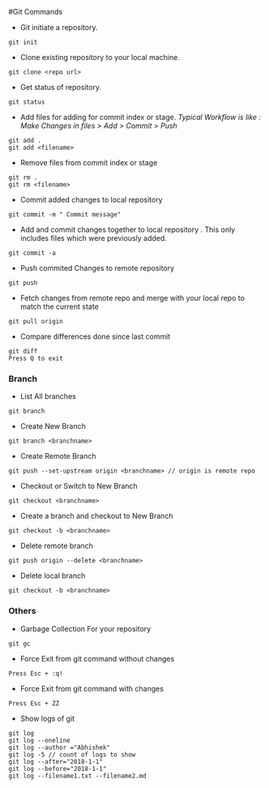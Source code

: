 #Git Commands

* Git initiate a repository.

```
git init
```
* Clone existing repository to your local machine.

```
git clone <repo url>
```
* Get status of repository.
```
git status
```
* Add files for adding for commit index or stage.
_Typical Workflow is like  : Make Changes in files > Add > Commit > Push_

```
git add .
git add <filename>
```
* Remove files from commit index or stage 

```
git rm .
git rm <filename>
```
* Commit added changes to local repository
```
git commit -m " Commit message"
```
* Add and commit changes together to local repository . This only includes files which were previously added.
```
git commit -a 
```
* Push commited Changes to remote repository
```
git push
```
* Fetch changes from remote repo and merge with your local repo to match the current state

```
git pull origin
```
* Compare differences done since last commit
```
git diff
Press Q to exit 
```

### Branch
* List All branches
```
git branch
```
* Create New Branch
```
git branch <branchname>
```
* Create Remote Branch
```
git push --set-upstream origin <branchname> // origin is remote repo 
```
* Checkout or Switch to New Branch
```
git checkout <branchname>
```
* Create a branch and checkout to New Branch
```
git checkout -b <branchname>
```
* Delete remote branch
```
git push origin --delete <branchname>
```
* Delete local branch
```
git checkout -b <branchname>
```

### Others
* Garbage Collection For your repository
```
git gc
```
* Force Exit from git command without changes
```
Press Esc + :q! 
```
* Force Exit from git command with changes
```
Press Esc + ZZ 
```
* Show logs of git 
```
git log
git log --oneline
git log --author ="Abhishek"
git log -5 // count of logs to show
git log --after="2018-1-1"
git log --before="2018-1-1"
git log --filename1.txt --filename2.md
```
